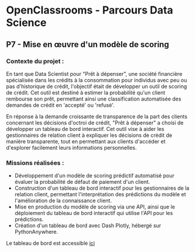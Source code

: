 # OpenClassrooms - Parcours Data Science

## P7 - Mise en œuvre d'un modèle de scoring

### Contexte du projet :

En tant que Data Scientist pour "Prêt à dépenser", une société financière spécialisée dans les crédits à la consommation pour individus avec peu ou pas d'historique de crédit, l'objectif était de développer un outil de scoring de crédit. Cet outil est destiné à estimer la probabilité qu'un client rembourse son prêt, permettant ainsi une classification automatisée des demandes de crédit en 'accepté' ou 'refusé'.

En réponse à la demande croissante de transparence de la part des clients concernant les décisions d'octroi de crédit, "Prêt à dépenser" a choisi de développer un tableau de bord interactif. Cet outil vise à aider les gestionnaires de relation client à expliquer les décisions de crédit de manière transparente, tout en permettant aux clients d'accéder et d'explorer facilement leurs informations personnelles.

### Missions réalisées :

- Développement d'un modèle de scoring prédictif automatisé pour évaluer la probabilité de défaut de paiement d'un client.
- Construction d'un tableau de bord interactif pour les gestionnaires de la relation client, permettant l'interprétation des prédictions du modèle et l'amélioration de la connaissance client.
- Mise en production du modèle de scoring via une API, ainsi que le déploiement du tableau de bord interactif qui utilise l'API pour les prédictions.
- Création d'un tableau de bord avec Dash Plotly, hébergé sur PythonAnywhere.

Le tableau de bord est accessible [ici](https://badri47.pythonanywhere.com/) 
